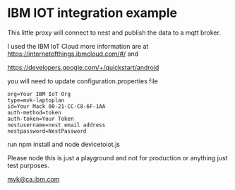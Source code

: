 IBM IOT integration example
==================

This little proxy will connect to nest and publish the data to a mqtt broker.

I used the IBM IoT Cloud more information are at 
https://internetofthings.ibmcloud.com/#/ and

https://developers.google.com/+/quickstart/android

you will need to update configuration.properties file

	org=Your IBM IoT Org
	type=mvk-laptoplan
	id=Your Mack 00-21-CC-C8-6F-1AA
	auth-method=token
	auth-token=Your Token 
	nestusername=nest email address
	nestpassword=NestPassword


run npm install
and node devicetoiot.js

Please node this is just a playground and not for production or anything just test purposes.

mvk@ca.ibm.com
